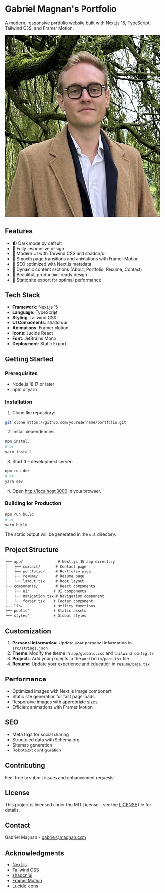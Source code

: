 # Gabriel Magnan's Portfolio

A modern, responsive portfolio website built with Next.js 15, TypeScript, Tailwind CSS, and Framer Motion.

![Portfolio Preview](/public/assets/profile_picture.webp)

## Features

- 🌓 Dark mode by default
- 📱 Fully responsive design
- 🎨 Modern UI with Tailwind CSS and shadcn/ui
- 🔄 Smooth page transitions and animations with Framer Motion
- 🎯 SEO optimized with Next.js metadata
- 📄 Dynamic content sections (About, Portfolio, Resume, Contact)
- 🎨 Beautiful, production-ready design
- 🚀 Static site export for optimal performance

## Tech Stack

- **Framework**: Next.js 15
- **Language**: TypeScript
- **Styling**: Tailwind CSS
- **UI Components**: shadcn/ui
- **Animations**: Framer Motion
- **Icons**: Lucide React
- **Font**: JetBrains Mono
- **Deployment**: Static Export

## Getting Started

### Prerequisites

- Node.js 18.17 or later
- npm or yarn

### Installation

1. Clone the repository:

```bash
git clone https://github.com/yourusername/portfolio.git
```

2. Install dependencies:

```bash
npm install
# or
yarn install
```

3. Start the development server:

```bash
npm run dev
# or
yarn dev
```

4. Open [http://localhost:3000](http://localhost:3000) in your browser.

### Building for Production

```bash
npm run build
# or
yarn build
```

The static output will be generated in the `out` directory.

## Project Structure

```
├── app/                # Next.js 15 app directory
│   ├── contact/       # Contact page
│   ├── portfolio/     # Portfolio page
│   ├── resume/        # Resume page
│   └── layout.tsx     # Root layout
├── components/        # React components
│   ├── ui/           # UI components
│   ├── navigation.tsx # Navigation component
│   └── footer.tsx    # Footer component
├── lib/              # Utility functions
├── public/           # Static assets
└── styles/           # Global styles
```

## Customization

1. **Personal Information**: Update your personal information in `src/strings.json`
2. **Theme**: Modify the theme in `app/globals.css` and `tailwind.config.ts`
3. **Projects**: Add your projects in the `portfolio/page.tsx` file
4. **Resume**: Update your experience and education in `resume/page.tsx`

## Performance

- Optimized images with Next.js Image component
- Static site generation for fast page loads
- Responsive images with appropriate sizes
- Efficient animations with Framer Motion

## SEO

- Meta tags for social sharing
- Structured data with Schema.org
- Sitemap generation
- Robots.txt configuration

## Contributing

Feel free to submit issues and enhancement requests!

## License

This project is licensed under the MIT License - see the [LICENSE](LICENSE) file for details.

## Contact

Gabriel Magnan - [gabriel@magnan.com](mailto:gabriel@magnan.com)

## Acknowledgments

- [Next.js](https://nextjs.org/)
- [Tailwind CSS](https://tailwindcss.com/)
- [shadcn/ui](https://ui.shadcn.com/)
- [Framer Motion](https://www.framer.com/motion/)
- [Lucide Icons](https://lucide.dev/)
